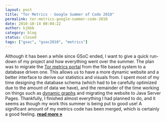```yaml
---
layout: post
title: "Tor Metrics - Google Summer of Code 2010"
permalink: tor-metrics-google-summer-code-2010
date: 2010-10-14 00:04:22
author: kjbbb
category: blog
status: closed
tags: ["gsoc", "gsoc2010", "metrics"]
---
```


Although it has been a while since GSoC ended, I want to give a quick run-down of my project and how everything went over the summer. The plan was to migrate the [Tor metrics portal](https://metrics.torproject.org/index.html "tor metrics portal") from the file based system to a database driven one. This allows us to have a more dynamic website and a better interface to derive our statistics and visuals from. I spent most of my time designing the database schema (which had to be carefully optimized due to the amount of data we have), and the remainder of the time working on things such as [dynamic graphs](https://metrics.torproject.org/graphs.html "dynamic graphs") and migrating the website to Java Server Pages. Thankfully, I finished almost everything I had planned to do, and it seems as though my work this summer is being put to good use! A significant amount of my metrics code has been merged, which is certainly a good feeling. [**read more »**](https://blog.torproject.org/blog/tor-metrics-google-summer-code-2010)
